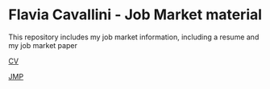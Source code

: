 # Flavia Cavallini - Job Market material
This repository includes my job market information, including a resume and my job market paper

[CV](https://flvcav.github.io/jobmarket/CV_Cavallini.pdf)

[JMP](https://flvcav.github.io/jobmarket/JMP_Cavallini.pdf)
